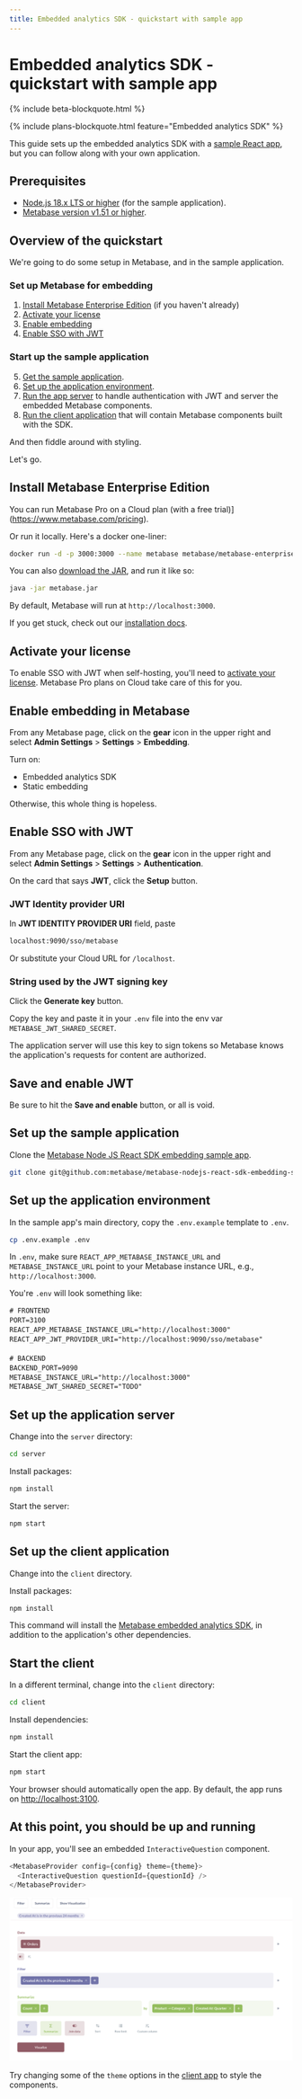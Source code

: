 ```yaml
---
title: Embedded analytics SDK - quickstart with sample app
---
```


# Embedded analytics SDK - quickstart with sample app

{% include beta-blockquote.html %}

{% include plans-blockquote.html feature="Embedded analytics SDK" %}

This guide sets up the embedded analytics SDK with a [sample React app](https://github.com/metabase/metabase-nodejs-react-sdk-embedding-sample), but you can follow along with your own application.

## Prerequisites

- [Node.js 18.x LTS or higher](https://nodejs.org/en) (for the sample application).
- [Metabase version v1.51 or higher](https://www.metabase.com/docs/latest/releases).

## Overview of the quickstart

We're going to do some setup in Metabase, and in the sample application.

### Set up Metabase for embedding

1. [Install Metabase Enterprise Edition](#install-metabase-enterprise-edition) (if you haven't already)
2. [Activate your license](#activate-your-license)
3. [Enable embedding](#enable-embedding-in-metabase)
4. [Enable SSO with JWT](#enable-sso-with-jwt)

### Start up the sample application

5. [Get the sample application](#set-up-the-sample-application).
6. [Set up the application environment](#set-up-the-application-environment).
7. [Run the app server](#set-up-the-application-server) to handle authentication with JWT and server the embedded Metabase components.
8. [Run the client application](#set-up-the-client-application) that will contain Metabase components built with the SDK.

And then fiddle around with styling.

Let's go.

## Install Metabase Enterprise Edition

You can run Metabase Pro on a Cloud plan (with a free trial)](https://www.metabase.com/pricing).

Or run it locally. Here's a docker one-liner:

```sh
docker run -d -p 3000:3000 --name metabase metabase/metabase-enterprise:latest
```

You can also [download the JAR](https://downloads.metabase.com/enterprise/latest/metabase.jar), and run it like so:

```sh
java -jar metabase.jar
```

By default, Metabase will run at `http://localhost:3000`.

If you get stuck, check out our [installation docs](../../installation-and-operation/installing-metabase.md).

## Activate your license

To enable SSO with JWT when self-hosting, you'll need to [activate your license](https://www.metabase.com/docs/latest/paid-features/activating-the-enterprise-edition). Metabase Pro plans on Cloud take care of this for you.

## Enable embedding in Metabase

From any Metabase page, click on the **gear** icon in the upper right and select **Admin Settings** > **Settings** > **Embedding**.

Turn on:

- Embedded analytics SDK
- Static embedding

Otherwise, this whole thing is hopeless.

## Enable SSO with JWT

From any Metabase page, click on the **gear** icon in the upper right and select **Admin Settings** > **Settings** > **Authentication**.

On the card that says **JWT**, click the **Setup** button.

### JWT Identity provider URI

In **JWT IDENTITY PROVIDER URI** field, paste

```txt
localhost:9090/sso/metabase
```

Or substitute your Cloud URL for `/localhost`.

### String used by the JWT signing key

Click the **Generate key** button.

Copy the key and paste it in your `.env` file into the env var `METABASE_JWT_SHARED_SECRET`.

The application server will use this key to sign tokens so Metabase knows the application's requests for content are authorized.

## Save and enable JWT

Be sure to hit the **Save and enable** button, or all is void.

## Set up the sample application

Clone the [Metabase Node JS React SDK embedding sample app](https://github.com/metabase/metabase-nodejs-react-sdk-embedding-sample).

```sh
git clone git@github.com:metabase/metabase-nodejs-react-sdk-embedding-sample.git
```

## Set up the application environment

In the sample app's main directory, copy the `.env.example` template to `.env`.

```sh
cp .env.example .env
```

In `.env`, make sure `REACT_APP_METABASE_INSTANCE_URL` and `METABASE_INSTANCE_URL` point to your Metabase instance URL, e.g., `http://localhost:3000`.

You're `.env` will look something like:

```txt
# FRONTEND
PORT=3100
REACT_APP_METABASE_INSTANCE_URL="http://localhost:3000"
REACT_APP_JWT_PROVIDER_URI="http://localhost:9090/sso/metabase"

# BACKEND
BACKEND_PORT=9090
METABASE_INSTANCE_URL="http://localhost:3000"
METABASE_JWT_SHARED_SECRET="TODO"
```

## Set up the application server

Change into the `server` directory:

```sh
cd server
```

Install packages:

```sh
npm install
```

Start the server:

```sh
npm start
```

## Set up the client application

Change into the `client` directory.

Install packages:

```sh
npm install
```

This command will install the [Metabase embedded analytics SDK](https://metaba.se/sdk), in addition to the application's other dependencies.

## Start the client

In a different terminal, change into the `client` directory:

```sh
cd client
```

Install dependencies:

```sh
npm install
```

Start the client app:

```sh
npm start
```

Your browser should automatically open the app. By default, the app runs on [http://localhost:3100](localhost:3100).

## At this point, you should be up and running

In your app, you'll see an embedded `InteractiveQuestion` component.

```javascript
<MetabaseProvider config={config} theme={theme}>
  <InteractiveQuestion questionId={questionId} />
</MetabaseProvider>
```

![Embedded Metabase components](../images/embedded-components.png)

Try changing some of the `theme` options in the [client app](https://github.com/metabase/metabase-nodejs-react-sdk-embedding-sample/blob/main/client/src/App.js) to style the components.
